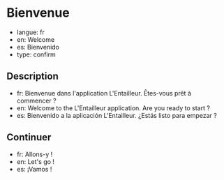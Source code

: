 # Bienvenue

- langue: fr
- en: Welcome
- es: Bienvenido
- type: confirm

## Description

- fr: Bienvenue dans l'application L'Entailleur. Êtes-vous prêt à commencer ?
- en: Welcome to the L'Entailleur application. Are you ready to start ?
- es: Bienvenido a la aplicación L'Entailleur. ¿Estás listo para empezar ?

## Continuer

- fr: Allons-y !
- en: Let's go !
- es: ¡Vamos !
